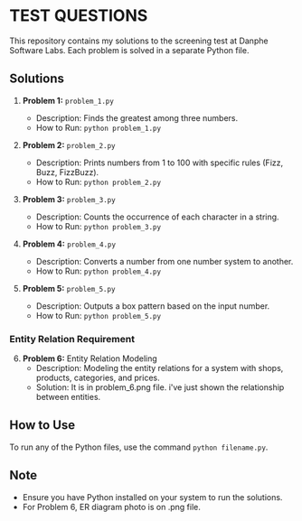 # TEST QUESTIONS

This repository contains my solutions to the screening test at Danphe Software Labs. Each problem is solved in a separate Python file.

## Solutions

1. **Problem 1:** `problem_1.py`
    - Description: Finds the greatest among three numbers.
    - How to Run: ```python problem_1.py```

2. **Problem 2:** `problem_2.py`
    - Description: Prints numbers from 1 to 100 with specific rules (Fizz, Buzz, FizzBuzz).
    - How to Run: ```python problem_2.py```

3. **Problem 3:** `problem_3.py`
    - Description: Counts the occurrence of each character in a string.
    - How to Run: ```python problem_3.py```

4. **Problem 4:** `problem_4.py`
    - Description: Converts a number from one number system to another.
    - How to Run: ```python problem_4.py```

5. **Problem 5:** `problem_5.py`
    - Description: Outputs a box pattern based on the input number.
    - How to Run: ```python problem_5.py```

### Entity Relation Requirement

6. **Problem 6:** Entity Relation Modeling
    - Description: Modeling the entity relations for a system with shops, products, categories, and prices.
    - Solution: It is in problem_6.png file. i've just shown the relationship between entities.

## How to Use

To run any of the Python files, use the command `python filename.py`.

## Note

- Ensure you have Python installed on your system to run the solutions.
- For Problem 6, ER diagram photo is on .png file.
